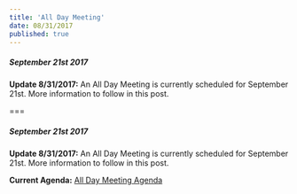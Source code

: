 ```yaml
---
title: 'All Day Meeting'
date: 08/31/2017
published: true
---
```



##### September 21st 2017

**Update 8/31/2017:**
An All Day Meeting is currently scheduled for September 21st.
More information to follow in this post.

===


##### September 21st 2017

**Update 8/31/2017:**
An All Day Meeting is currently scheduled for September 21st.
More information to follow in this post.

**Current Agenda:**
[All Day Meeting Agenda](../pages/04.resources/fullwidthpage.md)

